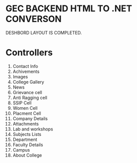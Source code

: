 # GEC BACKEND HTML TO .NET CONVERSON

DESHBORD LAYOUT IS COMPLETED.

# Controllers

1. Contact Info
2. Achivements
3. Images
4. College Gallery
5. News
6. Grievance cell
7. Anti Ragging cell
8. SSIP Cell
9. Women Cell
10. Placment Cell
11. Company Details
12. Attachments
13. Lab and workshops
14. Subjects Lists
15. Department
16. Faculty Details
17. Campus
18. About College
